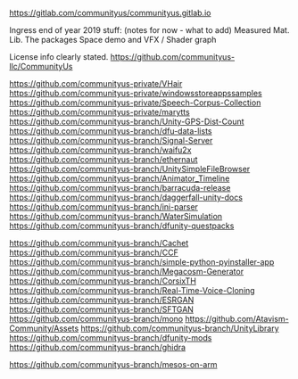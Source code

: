 https://gitlab.com/communityus/communityus.gitlab.io

Ingress end of year 2019 stuff: (notes for now - what to add)
Measured Mat. Lib.
The packages
Space demo and VFX / Shader graph

License info clearly stated.
https://github.com/communityus-llc/CommunityUs


https://github.com/communityus-private/VHair
https://github.com/communityus-private/windowsstoreappssamples
https://github.com/communityus-private/Speech-Corpus-Collection
https://github.com/communityus-private/marytts
https://github.com/communityus-branch/Unity-GPS-Dist-Count
https://github.com/communityus-branch/dfu-data-lists
https://github.com/communityus-branch/Signal-Server
https://github.com/communityus-branch/waifu2x
https://github.com/communityus-branch/ethernaut
https://github.com/communityus-branch/UnitySimpleFileBrowser
https://github.com/communityus-branch/Animator_Timeline
https://github.com/communityus-branch/barracuda-release
https://github.com/communityus-branch/daggerfall-unity-docs
https://github.com/communityus-branch/ini-parser
https://github.com/communityus-branch/WaterSimulation
https://github.com/communityus-branch/dfunity-questpacks

https://github.com/communityus-branch/Cachet
https://github.com/communityus-branch/CCF
https://github.com/communityus-branch/simple-python-pyinstaller-app
https://github.com/communityus-branch/Megacosm-Generator
https://github.com/communityus-branch/CorsixTH
https://github.com/communityus-branch/Real-Time-Voice-Cloning
https://github.com/communityus-branch/ESRGAN
https://github.com/communityus-branch/SFTGAN
https://github.com/communityus-branch/mono
https://github.com/Atavism-Community/Assets
https://github.com/communityus-branch/UnityLibrary
https://github.com/communityus-branch/dfunity-mods
https://github.com/communityus-branch/ghidra


https://github.com/communityus-branch/mesos-on-arm










